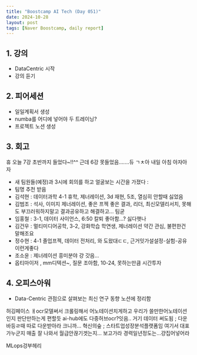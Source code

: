 ```yaml
---
title: "Boostcamp AI Tech (Day 051)"
date: 2024-10-28
layout: post
tags: [Naver Boostcamp, daily report]
---
```

## 1. 강의
- DataCentric 시작
- 강의 듣기

## 2. 피어세션
- 일일계획서 생성
- numba를 어디에 넣어야 두 트레이닝?
- 프로젝트 노션 생성

## 3. 회고
휴 오늘 7강 초반까지 들었다~!!^^ 근데 6강 못들었음.......듀
ㄱㅊ아 내일 아침 아자아자

- 새 팀원들(예정)과 3시에 회의를 하고 얼굴보는 시간을 가졌다 :
- 팀명 추천 받음
- 김석현 : 데이터과학 4-1 휴학, 제너레이션, 3d 재현, 5조, 열심히 안할때 싫었음
- 김범조 : 석사, 이미지 제너레이션, 좋은 프젝 좋은 결과, 리더, 최신모델리서치, 못해도 부끄러워하지말고 결과공유하고 해결하고... 팀굳
- 임홍철 : 3-1, 데이터 사이언스, 6:50 칼퇴 좋아함...? 싫다햇나
- 김건우 : 멀티미디어공학, 3-2, 강화학습 학연생, 제너레이션 약간 관심, 불편한건 말해조요
- 정수현 : 4-1 졸업프젝, 데이터 전처리, 와 도왔대ㄷㄷ, 근거잇가설설정-실험-공유 이런게좋다
- 조소윤 : 제너레이션 흥미분야 걍 갓음... 
- 옵티마이저 , mm디텍션~, 질문 조아함, 10-24, 못하는만큼 시간투자

## 4. 오피스아워
- Data-Centric 관점으로 살펴보는 최신 연구 동향
노션에 정리함

허깅페이스 ㅐocr모델써서 크롤링해서 어노테이션치게하고 우리가 쓸만한어노테이션인지 판단만하는게 편할듯
ai-hub에도 다중허브ocr?잇음.. 거기 데이터 써도됨 ; 다운바등ㄹ때 따로 다운받아라 크니까...
혁신의숲 ; 스타트업성장분석플랫폼임 여기서 대표가누군지 매출 잘 나와서 월급안끊기겟는지... 보고가라
경력일년정도는...걍집어넣어라

MLops겅부헤리